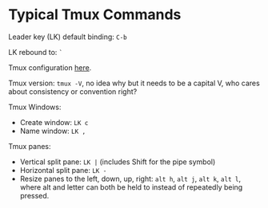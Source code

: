 # Typical Tmux Commands

Leader key (LK) default binding: `C-b`

LK rebound to: ``` ` ```

Tmux configuration [here](https://github.com/JoshDoug/dotfiles/blob/master/.tmux.conf).

Tmux version: `tmux -V`, no idea why but it needs to be a capital V, who cares about consistency or convention right?

Tmux Windows:

* Create window: `LK c`
* Name window: `LK ,`

Tmux panes:

* Vertical split pane: `LK |` (includes Shift for the pipe symbol)
* Horizontal split pane: `LK -`
* Resize panes to the left, down, up, right: `alt h`, `alt j`, `alt k`, `alt l`, where alt and letter can both be held to instead of repeatedly being pressed.